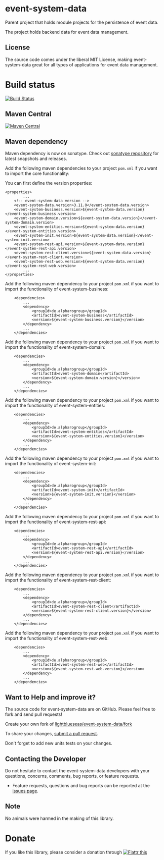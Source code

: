 # event-system-data

Parent project that holds module projects for the persistence of event data.

The project holds backend data for event data management.

## License

The source code comes under the liberal MIT License, making event-system-data great for all types of applications for event data management.

# Build status
[![Build Status](https://travis-ci.org/lightblueseas/event-system-data.svg?branch=master)](https://travis-ci.org/lightblueseas/event-system-data)

## Maven Central

[![Maven Central](https://maven-badges.herokuapp.com/maven-central/de.alpharogroup/event-system-data/badge.svg)](https://maven-badges.herokuapp.com/maven-central/de.alpharogroup/event-system-data)

## Maven dependency

Maven dependency is now on sonatype.
Check out [sonatype repository](https://oss.sonatype.org/index.html#nexus-search;gav~de.alpharogroup~event-system-data~~~) for latest snapshots and releases.

Add the following maven dependencies to your project `pom.xml` if you want to import the core functionality:

You can first define the version properties:

	<properties>
			...
		<!-- event-system-data version -->
		<event-system-data.version>3.11.0</event-system-data.version>
		<event-system-business.version>${event-system-data.version}</event-system-business.version>
		<event-system-domain.version>${event-system-data.version}</event-system-domain.version>
		<event-system-entities.version>${event-system-data.version}</event-system-entities.version>
		<event-system-init.version>${event-system-data.version}</event-system-init.version>
		<event-system-rest-api.version>${event-system-data.version}</event-system-rest-api.version>
		<event-system-rest-client.version>${event-system-data.version}</event-system-rest-client.version>
		<event-system-rest-web.version>${event-system-data.version}</event-system-rest-web.version>
			...
	</properties>

Add the following maven dependency to your project `pom.xml` if you want to import the functionality of event-system-business:

		<dependencies>
			...
			<dependency>
				<groupId>de.alpharogroup</groupId>
				<artifactId>event-system-business</artifactId>
				<version>${event-system-business.version}</version>
			</dependency>
			...
		</dependencies>

Add the following maven dependency to your project `pom.xml` if you want to import the functionality of event-system-domain:

		<dependencies>
			...
			<dependency>
				<groupId>de.alpharogroup</groupId>
				<artifactId>event-system-domain</artifactId>
				<version>${event-system-domain.version}</version>
			</dependency>
			...
		</dependencies>

Add the following maven dependency to your project `pom.xml` if you want to import the functionality of event-system-entities:

		<dependencies>
			...
			<dependency>
				<groupId>de.alpharogroup</groupId>
				<artifactId>event-system-entities</artifactId>
				<version>${event-system-entities.version}</version>
			</dependency>
			...
		</dependencies>

Add the following maven dependency to your project `pom.xml` if you want to import the functionality of event-system-init:

		<dependencies>
			...
			<dependency>
				<groupId>de.alpharogroup</groupId>
				<artifactId>event-system-init</artifactId>
				<version>${event-system-init.version}</version>
			</dependency>
			...
		</dependencies>

Add the following maven dependency to your project `pom.xml` if you want to import the functionality of event-system-rest-api:

		<dependencies>
			...
			<dependency>
				<groupId>de.alpharogroup</groupId>
				<artifactId>event-system-rest-api</artifactId>
				<version>${event-system-rest-api.version}</version>
			</dependency>
			...
		</dependencies>

Add the following maven dependency to your project `pom.xml` if you want to import the functionality of event-system-rest-client:

		<dependencies>
			...
			<dependency>
				<groupId>de.alpharogroup</groupId>
				<artifactId>event-system-rest-client</artifactId>
				<version>${event-system-rest-client.version}</version>
			</dependency>
			...
		</dependencies>

Add the following maven dependency to your project `pom.xml` if you want to import the functionality of event-system-rest-web:

		<dependencies>
			...
			<dependency>
				<groupId>de.alpharogroup</groupId>
				<artifactId>event-system-rest-web</artifactId>
				<version>${event-system-rest-web.version}</version>
			</dependency>
			...
		</dependencies>

## Want to Help and improve it? ###

The source code for event-system-data are on GitHub. Please feel free to fork and send pull requests!

Create your own fork of [lightblueseas/event-system-data/fork](https://github.com/lightblueseas/event-system-data/fork)

To share your changes, [submit a pull request](https://github.com/lightblueseas/event-system-data/pull/new/master).

Don't forget to add new units tests on your changes.

## Contacting the Developer

Do not hesitate to contact the event-system-data developers with your questions, concerns, comments, bug reports, or feature requests.
- Feature requests, questions and bug reports can be reported at the [issues page](https://github.com/lightblueseas/event-system-data/issues).

## Note

No animals were harmed in the making of this library.

# Donate

If you like this library, please consider a donation through 
<a href="https://flattr.com/submit/auto?fid=r7vp62&url=https%3A%2F%2Fgithub.com%2Flightblueseas%2Fevent-system-data" target="_blank">
<img src="http://button.flattr.com/flattr-badge-large.png" alt="Flattr this" title="Flattr this" border="0">
</a>